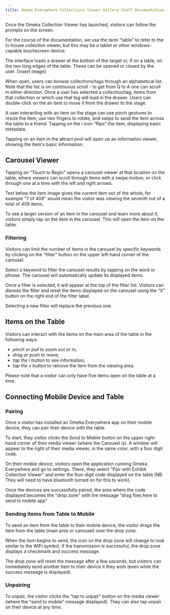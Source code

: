 ```yaml
---
title: Omeka Everywhere Collections Viewer Gallery Staff Documentation
---
```

Once the Omeka Collection Viewer has launched, visitors can follow the prompts on the screen.


For the course of the documentation, we use the term "table" to refer to the in-house collection viewer, but this may be a tablet or other windows-capable touchscreen device.

The interface loads a drawer at the bottom of the target or, if on a table, on the two long edges of the table. These can be opened or closed by the user. [insert image]


When open, users can browse collections/tags through an alphabetical list. Note that the list is on continuous scroll - to get from Q to A one can scroll in either direction. Once a user has selected a collection/tag, items from that collection or which use that tag will load in the drawer. Users can double-click on the an item to move it from the drawer to the stage.

A user interacting with an item on the stage can use pinch gestures to resize the item, use two fingers to rotate, and swipe to send the item across the table to a friend. Tapping on the i icon “flips” the item, displaying basic metadata.

Tapping on an item in the attract pool will open up an information viewer, showing the item's basic information. 

## Carousel Viewer

Tapping on "Touch to Begin" opens a carousel viewer at that location on the table, where viewers can scroll through items with a swipe motion, or click through one at a time with the left and right arrows.  

Text below the item image gives the current item out of the whole, for example "7 of 408" would mean the visitor was viewing the seventh out of a total of 408 items.

To see a larger version of an item in the carousel and learn more about it, visitors simply tap on the item in the carousel. This will open the item on the table.

### Filtering 
Visitors can limit the number of items in the carousel by specific keywords by clicking on the "filter" button on the upper left-hand corner of the carousel.

Select a keyword to filter the carousel results by tapping on the word or phrase. The carousel will automatically update its displayed items.

Once a filter is selected, it will appear at the top of the filter list. Visitors can dismiss the filter and reset the items displayed on the carousel using the "X" button on the right end of the filter label. 

Selecting a new filter will replace the previous one.

## Items on the Table

Visitors can interact with the items on the main area of the table in the following ways:  
- *pinch or pull* to zoom out or in;
- *drag or push* to move;
- *tap the i button* to see information;
- *tap the x button* to remove the item from the viewing area.

Please note that a visitor can only have five items open on the table at a time. 

## Connecting Mobile Device and Table

### Pairing
Once a visitor has installed an Omeka Everywhere app on their mobile device, they can pair their device with the table.

To start, they visitor clicks the *Send to Mobile* button on the upper right-hand corner of their media viewer (where the Carousel is). A window will appear to the right of their media viewer, in the same color, with a four digit code.

On their mobile device, visitors open the application running Omeka Everywhere and go to settings. There, they select "Pair with Exhibit Collection Viewer" and enter the four-digit code displayed on the table (NB They will need to have bluetooth turned on for this to work).

Once the devices are successfully paired, the area where the code displayed becomes the "drop zone" with the message "drag files here to send to mobile app"

### Sending items from Table to Mobile 

To send an item from the table to their mobile device, the visitor drags the item from the table (main area or carousel) over the drop zone. 

When the item begins to send, the icon on the drop zone will change to look similar to the WiFi symbol. If the transmission is successful, the drop zone displays a checkmark and success message.

The drop zone will reset the message after a few seconds, but visitors can immediately send another item to their device it they wish (even while the success message is displayed).

### Unpairing
To unpair, the visitor clicks the "tap to unpair" button on the media viewer (where the "send to mobile" message displayed). They can also tap unpair on their device at any time.

